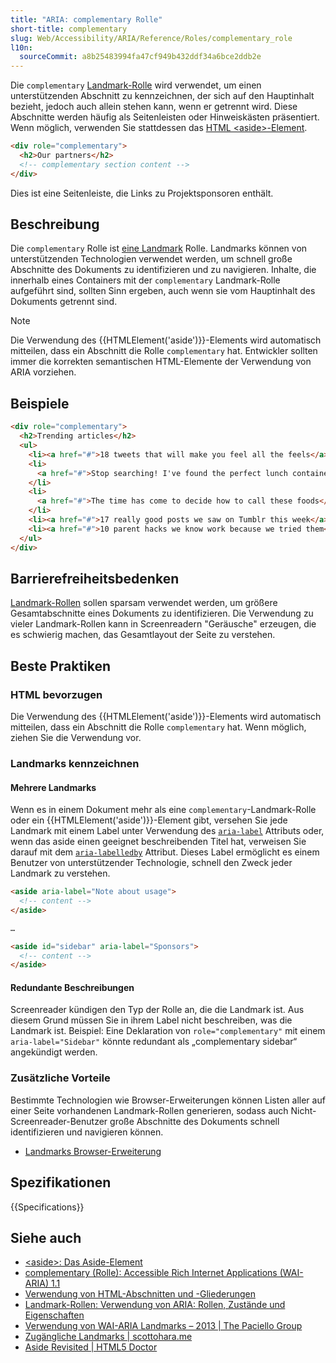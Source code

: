 ```yaml
---
title: "ARIA: complementary Rolle"
short-title: complementary
slug: Web/Accessibility/ARIA/Reference/Roles/complementary_role
l10n:
  sourceCommit: a8b25483994fa47cf949b432ddf34a6bce2ddb2e
---
```


Die `complementary` [Landmark-Rolle](/de/docs/Web/Accessibility/ARIA/Reference/Roles#3._landmark_roles) wird verwendet, um einen unterstützenden Abschnitt zu kennzeichnen, der sich auf den Hauptinhalt bezieht, jedoch auch allein stehen kann, wenn er getrennt wird. Diese Abschnitte werden häufig als Seitenleisten oder Hinweiskästen präsentiert. Wenn möglich, verwenden Sie stattdessen das [HTML \<aside>-Element](/de/docs/Web/HTML/Reference/Elements/aside).

```html
<div role="complementary">
  <h2>Our partners</h2>
  <!-- complementary section content -->
</div>
```

Dies ist eine Seitenleiste, die Links zu Projektsponsoren enthält.

## Beschreibung

Die `complementary` Rolle ist [eine Landmark](/de/docs/Web/Accessibility/ARIA/Guides/Techniques#landmark_roles) Rolle. Landmarks können von unterstützenden Technologien verwendet werden, um schnell große Abschnitte des Dokuments zu identifizieren und zu navigieren. Inhalte, die innerhalb eines Containers mit der `complementary` Landmark-Rolle aufgeführt sind, sollten Sinn ergeben, auch wenn sie vom Hauptinhalt des Dokuments getrennt sind.

> [!NOTE]
> Die Verwendung des {{HTMLElement('aside')}}-Elements wird automatisch mitteilen, dass ein Abschnitt die Rolle `complementary` hat. Entwickler sollten immer die korrekten semantischen HTML-Elemente der Verwendung von ARIA vorziehen.

## Beispiele

```html
<div role="complementary">
  <h2>Trending articles</h2>
  <ul>
    <li><a href="#">18 tweets that will make you feel all the feels</a></li>
    <li>
      <a href="#">Stop searching! I've found the perfect lunch containers.</a>
    </li>
    <li>
      <a href="#">The time has come to decide how to call these foods</a>
    </li>
    <li><a href="#">17 really good posts we saw on Tumblr this week</a></li>
    <li><a href="#">10 parent hacks we know work because we tried them</a></li>
  </ul>
</div>
```

## Barrierefreiheitsbedenken

[Landmark-Rollen](/de/docs/Web/Accessibility/ARIA/Guides/Techniques#landmark_roles) sollen sparsam verwendet werden, um größere Gesamtabschnitte eines Dokuments zu identifizieren. Die Verwendung zu vieler Landmark-Rollen kann in Screenreadern "Geräusche" erzeugen, die es schwierig machen, das Gesamtlayout der Seite zu verstehen.

## Beste Praktiken

### HTML bevorzugen

Die Verwendung des {{HTMLElement('aside')}}-Elements wird automatisch mitteilen, dass ein Abschnitt die Rolle `complementary` hat. Wenn möglich, ziehen Sie die Verwendung vor.

### Landmarks kennzeichnen

#### Mehrere Landmarks

Wenn es in einem Dokument mehr als eine `complementary`-Landmark-Rolle oder ein {{HTMLElement('aside')}}-Element gibt, versehen Sie jede Landmark mit einem Label unter Verwendung des [`aria-label`](/de/docs/Web/Accessibility/ARIA/Reference/Attributes/aria-label) Attributs oder, wenn das aside einen geeignet beschreibenden Titel hat, verweisen Sie darauf mit dem [`aria-labelledby`](/de/docs/Web/Accessibility/ARIA/Reference/Attributes/aria-labelledby) Attribut. Dieses Label ermöglicht es einem Benutzer von unterstützender Technologie, schnell den Zweck jeder Landmark zu verstehen.

```html
<aside aria-label="Note about usage">
  <!-- content -->
</aside>

…

<aside id="sidebar" aria-label="Sponsors">
  <!-- content -->
</aside>
```

#### Redundante Beschreibungen

Screenreader kündigen den Typ der Rolle an, die die Landmark ist. Aus diesem Grund müssen Sie in ihrem Label nicht beschreiben, was die Landmark ist. Beispiel: Eine Deklaration von `role="complementary"` mit einem `aria-label="Sidebar"` könnte redundant als „complementary sidebar“ angekündigt werden.

### Zusätzliche Vorteile

Bestimmte Technologien wie Browser-Erweiterungen können Listen aller auf einer Seite vorhandenen Landmark-Rollen generieren, sodass auch Nicht-Screenreader-Benutzer große Abschnitte des Dokuments schnell identifizieren und navigieren können.

- [Landmarks Browser-Erweiterung](https://matatk.agrip.org.uk/landmarks/)

## Spezifikationen

{{Specifications}}

## Siehe auch

- [\<aside>: Das Aside-Element](/de/docs/Web/HTML/Reference/Elements/aside)
- [complementary (Rolle): Accessible Rich Internet Applications (WAI-ARIA) 1.1](https://www.w3.org/TR/wai-aria/#complementary)
- [Verwendung von HTML-Abschnitten und -Gliederungen](/de/docs/Web/HTML/Reference/Elements/Heading_Elements)
- [Landmark-Rollen: Verwendung von ARIA: Rollen, Zustände und Eigenschaften](/de/docs/Web/Accessibility/ARIA/Guides/Techniques#landmark_roles)
- [Verwendung von WAI-ARIA Landmarks – 2013 | The Paciello Group](https://www.tpgi.com/using-wai-aria-landmarks-2013/)
- [Zugängliche Landmarks | scottohara.me](https://www.scottohara.me/blog/2018/03/03/landmarks.html)
- [Aside Revisited | HTML5 Doctor](https://html5doctor.com/aside-revisited/)
